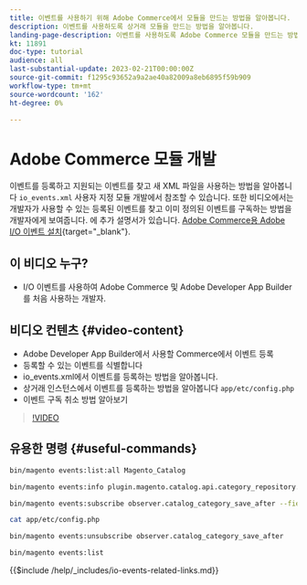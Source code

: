 ```yaml
---
title: 이벤트를 사용하기 위해 Adobe Commerce에서 모듈을 만드는 방법을 알아봅니다.
description: 이벤트를 사용하도록 상거래 모듈을 만드는 방법을 알아봅니다.
landing-page-description: 이벤트를 사용하도록 Adobe Commerce 모듈을 만드는 방법을 알아봅니다.
kt: 11891
doc-type: tutorial
audience: all
last-substantial-update: 2023-02-21T00:00:00Z
source-git-commit: f1295c93652a9a2ae40a82009a8eb6895f59b909
workflow-type: tm+mt
source-wordcount: '162'
ht-degree: 0%

---
```



# Adobe Commerce 모듈 개발

이벤트를 등록하고 지원되는 이벤트를 찾고 새 XML 파일을 사용하는 방법을 알아봅니다 `io_events.xml` 사용자 지정 모듈 개발에서 참조할 수 있습니다. 또한 비디오에서는 개발자가 사용할 수 있는 등록된 이벤트를 찾고 이미 정의된 이벤트를 구독하는 방법을 개발자에게 보여줍니다. 에 추가 설명서가 있습니다. [Adobe Commerce용 Adobe I/O 이벤트 설치](https://developer.adobe.com/commerce/events/get-started/installation/){target="_blank"}.

## 이 비디오 누구?

* I/O 이벤트를 사용하여 Adobe Commerce 및 Adobe Developer App Builder를 처음 사용하는 개발자.

## 비디오 컨텐츠 {#video-content}

* Adobe Developer App Builder에서 사용할 Commerce에서 이벤트 등록
* 등록할 수 있는 이벤트를 식별합니다
* io_events.xml에서 이벤트를 등록하는 방법을 알아봅니다.
* 상거래 인스턴스에서 이벤트를 등록하는 방법을 알아봅니다 `app/etc/config.php`
* 이벤트 구독 취소 방법 알아보기

>[!VIDEO](https://video.tv.adobe.com/v/3415802)

## 유용한 명령 {#useful-commands}

```bash
bin/magento events:list:all Magento_Catalog

bin/magento events:info plugin.magento.catalog.api.category_repository.save

bin/magento events:subscribe observer.catalog_category_save_after --fields=entity_id --fields=parent_id

cat app/etc/config.php

bin/magento events:unsubscribe observer.catalog_category_save_after

bin/magento events:list
```

{{$include /help/_includes/io-events-related-links.md}}
